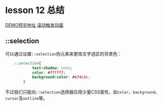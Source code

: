# lesson 12 总结
[DEMO预览地址](http://htmlpreview.github.io/?https://github.com/rocwangv/html5-learning/blob/master/lesson12/index.html)
[滚动触发动画](http://htmlpreview.github.io/?https://github.com/rocwangv/html5-learning/blob/master/lesson12/scroll-animate.html)

## ::selection

可以通过设置`::selection`伪元素来更改文字选区的背景色：

```css
    ::selection{
            text-shadow: none;
            color: #ffffff;
            background-color: #e74c3c;
        }
```
不过我们只能向`::selection`选择器应用少量CSS属性，如`color`、`background`、`cursor`及`outline`等。


